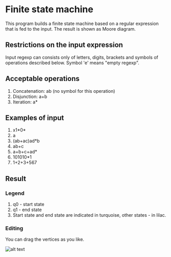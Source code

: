 # Finite state machine
This program builds a finite state machine based on a regular expression that is fed to the input. 
The result is shown as Moore diagram.

## Restrictions on the input expression
Input regexp can consists only of letters, digits, brackets and symbols of operations described below.
Symbol 'e' means "empty regexp".

## Acceptable operations
1. Concatenation: ab (no symbol for this operation)
2. Disjunction: a+b
3. Iteration: a\*

## Examples of input
1. x1\*0\*
2. a
3. (ab+ac)ad\*b
4. ab+c
5. a+b+c+ad\*
6. 101010\*1
7. 1+2+3+567

## Result
### Legend
1. q0 - start state
2. q1 - end state
3. Start state and end state are indicated in turquoise, other states - in lilac.

### Editing
You can drag the vertices as you like.

![alt text](example1.gif "Example")


